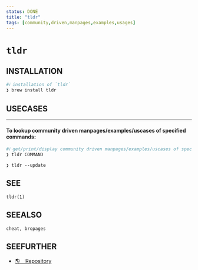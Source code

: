 ```yaml
---
status: DONE
title: "tldr"
tags: [community,driven,manpages,examples,usages]
---
```


# `tldr`

## INSTALLATION


```bash
#ℹ︎ installation of `tldr`
❯ brew install tldr
```


## USECASES

----
#### To lookup community driven manpages/examples/uscases of specified commands:


```bash
#ℹ︎ get/print/display community driven manpages/examples/uscases of specified commands
❯ tldr COMMAND
```


    ❯ tldr --update


## SEE

    tldr(1)

## SEEALSO

    cheat, bropages

## SEEFURTHER

- [🌎 Repository](https://github.com/tldr-pages/tldr)
